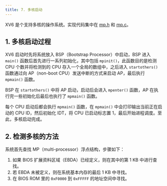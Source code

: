 ```yaml
---
title: 7. 多核启动
---
```


XV6 是个支持多核的操作系统。实现代码集中在 [mp.h](https://github.com/professordeng/xv6-expansion/blob/master/mp.h) 和 [mp.c](https://github.com/professordeng/xv6-expansion/blob/master/mp.c)。

## 1. 多核启动过程

XV6 启动时先将系统放入 BSP（Bootstrap Processor）中启动，BSP 进入 `main()` 函数后首先进行一系列初始化，其中包括 `mpinit()`，此函数目的是检测 CPU 个数并将检测到的 CPU 存入一个全局的数组中，之后进入 `startothers()` 函数通过向 AP（non-boot CPU）发送中断的方式来启动 AP，最后执行 `mpmain()` 函数。

BSP 在 `startothers()` 中将 AP 启动，启动后会进入 `mpenter()` 函数，AP 在执行完一些初始化后最后也执行了 `mpmain()` 函数。

每个 CPU 启动后都会执行 `mpmain()` 函数，在 `mpmain()` 中会打印输出当前正在启动的 CPU ID，然后初始化 IDT，将 CPU 已启动标志置 1，最后开始进程调度。至此，多核启动完成。

## 2. 检测多核的方法

系统首先查找 MP（multi-processor）浮点结构，步骤如下：

1. 如果 BIOS 扩展资料区域（EBDA）已经定义，则在其中的第 1 KB 中进行查找。
2. 若 EBDA 未被定义，则在系统基本内存的最后 1 KB 中寻找。
3. 在 BIOS ROM 里的 `0xF0000` 到 `0xFFFFF` 的地址空间中寻找。

